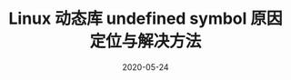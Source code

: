 ---
layout: post
title: Linux 动态库 undefined symbol 原因定位与解决方法
date: 2020-05-24
categories:
- linux
tags: [linux]
---